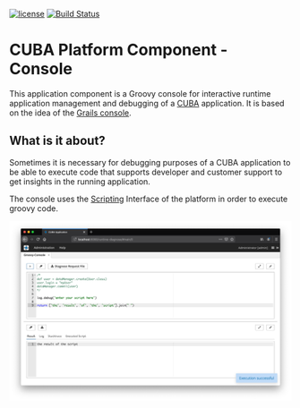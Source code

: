 [![license](https://img.shields.io/badge/license-Apache%20License%202.0-blue.svg?style=flat)](http://www.apache.org/licenses/LICENSE-2.0)
[![Build Status](https://travis-ci.org/mariodavid/cuba-component-console.svg?branch=master)](https://travis-ci.org/mariodavid/cuba-component-console)

# CUBA Platform Component - Console

This application component is a Groovy console for interactive runtime application management and debugging of a [CUBA](https://www.cuba-platform.com/) application.
It is based on the idea of the [Grails console](http://plugins.grails.org/plugin/console).

## What is it about?
Sometimes it is necessary for debugging purposes of a CUBA application to be able to execute code that supports developer and customer support to get insights in the running application.

The console uses the [Scripting](https://doc.cuba-platform.com/manual-6.4/scripting.html) Interface of the platform in order to execute groovy code.

![Screenshot-Groovy-Console](https://github.com/mariodavid/cuba-component-console/blob/master/img/groovy-console-screenshot.png)
